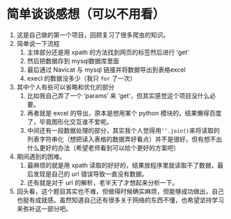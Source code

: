 # 简单谈谈感想（可以不用看）

1. 这是自己做的第一个项目，回顾复习了很多爬虫的知识。
2. 简单说一下流程
   1. 主体部分还是用 xpath 的方法找到网页的标签然后进行 ‘get’
   2. 然后把数据存到 mysql数据库里面
   3. 最后通过 Navicat 与 mysql 链接并将数据导出到表格excel
   4. execl 的数据没多少（我只 `for` 了一次）
3. 其中个人有些可以省略和优化的部分
   1. 比如我自己弄了一个 ‘params’ 来 ‘get’，但其实感觉这个项目没什么必要。
   2. 再者就是 excel 的导出，原本是想用某个 python 模块的，结果懒得百度了，毕竟图形化交互谁不爱呢。
   3. 中间还有一段数据处理的部分，其实我个人觉得用`‘’.join()`来将读取的列表字符串化（想把读入表格的数据弄好看点）并不是很好，但有想不出什么更好的办法（希望老师看到可以给个更好的方案吧）
4. 期间遇到的困难。
   1. 最麻烦的就是用 xpath 读取的好好的，结果放程序里就读取不了数据，最后发现是自己的 url 错误导致一直没有数据。
   2. 还有就是对于 url 的解析，老半天了才想起来分析一下。
5. 回头看，这个题目其实也不难，但做得时候确实麻烦，但能够成功做出，自己也挺有成就感。虽然知道自己还有很多关于网络的东西不懂，也希望坚持学习来弥补这一部分吧。
